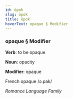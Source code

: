 ```yaml
---
id: öpok
slug: öpok
title: öpok
hoverText: opaque § Modifier
---
```


### opaque § Modifier

**Verb**: to be opaque

**Noun**: opacity

**Modifier**: opaque

French opaque /ɔ.pak/

*Romance Language Family*